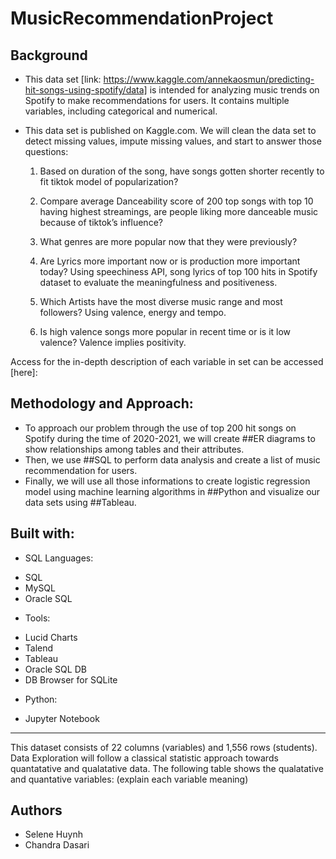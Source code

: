# MusicRecommendationProject

## Background

- This data set [link: https://www.kaggle.com/annekaosmun/predicting-hit-songs-using-spotify/data] is intended for analyzing music trends on Spotify to make recommendations for users. It contains multiple variables, including categorical and numerical.

- This data set is published on Kaggle.com. We will clean the data set to detect missing values, impute missing values, and start to answer those questions:
    
    1) Based on duration of the song, have songs gotten shorter recently to fit tiktok model of popularization?
 
    2) Compare average Danceability score of 200 top songs with top 10 having highest streamings, are people liking more danceable music 
 because of tiktok’s influence?
 
    3) What genres are more popular now that they were previously?
 
    4) Are Lyrics more important now or is production more important today? Using speechiness API, song lyrics of top 100 hits in Spotify dataset to evaluate the meaningfulness and positiveness.
 
    5) Which Artists have the most diverse music range and most followers? Using valence, energy and tempo.
 
    6) Is high valence songs more popular in recent time or is it low valence? Valence implies positivity.

Access for the in-depth description of each variable in set can be accessed [here]:



## Methodology and Approach: 
- To approach our problem through the use of top 200 hit songs on Spotify during the time of 2020-2021, we will create ##ER diagrams to show relationships among tables and their attributes. 
- Then, we use ##SQL to perform data analysis and create a list of music recommendation for users.
- Finally, we will use all those informations to create logistic regression model using machine learning algorithms in ##Python and visualize our data sets using ##Tableau.

## Built with: 
- SQL Languages:
 + SQL
 + MySQL
 + Oracle SQL
- Tools:
 + Lucid Charts
 + Talend
 + Tableau
 + Oracle SQL DB
 + DB Browser for SQLite
- Python:
 + Jupyter Notebook

---------------------------------------------------------------------------------------------------------------------------------------------------------------------------

This dataset consists of 22 columns (variables) and 1,556 rows (students). Data Exploration will follow a classical statistic approach towards quantatative and qualatative data. The following table shows the qualatative and quantative variables:
(explain each variable meaning)

## Authors
- Selene Huynh
- Chandra Dasari
